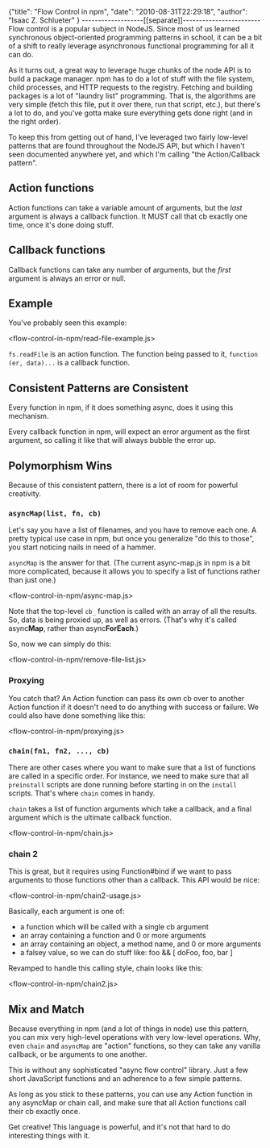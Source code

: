 {"title": "Flow Control in npm",
"date": "2010-08-31T22:29:18",
"author": "Isaac Z. Schlueter"
}
-------------------[[separate]]------------------------
Flow control is a popular subject in NodeJS.  Since most of us learned synchronous object-oriented programming patterns in school, it can be a bit of a shift to really leverage asynchronous functional programming for all it can do.

As it turns out, a great way to leverage huge chunks of the node API is to build a package manager.  npm has to do a lot of stuff with the file system, child processes, and HTTP requests to the registry.  Fetching and building packages is a lot of "laundry list" programming.  That is, the algorithms are very simple (fetch this file, put it over there, run that script, etc.), but there's a lot to do, and you've gotta make sure everything gets done right (and in the right order).

To keep this from getting out of hand, I've leveraged two fairly low-level patterns that are found throughout the NodeJS API, but which I haven't seen documented anywhere yet, and which I'm calling "the Action/Callback pattern".

## Action functions

Action functions can take a variable amount of arguments, but the *last* argument is always a callback function.  It MUST call that cb exactly one time, once it's done doing stuff.

## Callback functions

Callback functions can take any number of arguments, but the *first* argument is always an error or null.

## Example

You've probably seen this example:

<flow-control-in-npm/read-file-example.js>

`fs.readFile` is an action function.  The function being passed to it, `function (er, data)...` is a callback function.

## Consistent Patterns are Consistent

Every function in npm, if it does something async, does it using this mechanism.

Every callback function in npm, will expect an error argument as the first argument, so calling it like that will always bubble the error up.

## Polymorphism Wins

Because of this consistent pattern, there is a lot of room for powerful creativity.

### `asyncMap(list, fn, cb)`

Let's say you have a list of filenames, and you have to remove each one.  A pretty typical use case in npm, but once you generalize "do this to those", you start noticing nails in need of a hammer.

`asyncMap` is the answer for that.  (The current async-map.js in npm is a bit more complicated, because it allows you to specify a list of functions rather than just one.)

<flow-control-in-npm/async-map.js>

Note that the top-level `cb_` function is called with an array of all the results.  So, data is being proxied up, as well as errors.  (That's why it's called async**Map**, rather than async**ForEach**.)

So, now we can simply do this:

<flow-control-in-npm/remove-file-list.js>

### Proxying

You catch that?  An Action function can pass its own cb over to another Action function if it doesn't need to do anything with success or failure.  We could also have done something like this:

<flow-control-in-npm/proxying.js>

### `chain(fn1, fn2, ..., cb)`

There are other cases where you want to make sure that a list of functions are called in a specific order.  For instance, we need to make sure that all `preinstall` scripts are done running before starting in on the `install` scripts.  That's where `chain` comes in handy.

`chain` takes a list of function arguments which take a callback, and a final argument which is the ultimate callback function.

<flow-control-in-npm/chain.js>

### chain 2

This is great, but it requires using Function#bind if we want to pass arguments to those functions other than a callback.  This API would be nice:

<flow-control-in-npm/chain2-usage.js>

Basically, each argument is one of:

* a function which will be called with a single cb argument
* an array containing a function and 0 or more arguments
* an array containing an object, a method name, and 0 or more arguments
* a falsey value, so we can do stuff like:
     foo && [ doFoo, foo, bar ]

Revamped to handle this calling style, chain looks like this:

<flow-control-in-npm/chain2.js>

## Mix and Match

Because everything in npm (and a lot of things in node) use this pattern, you can mix very high-level operations with very low-level operations.  Why, even `chain` and `asyncMap` are "action" functions, so they can take any vanilla callback, or be arguments to one another.

This is without any sophisticated "async flow control" library.  Just a few short JavaScript functions and an adherence to a few simple patterns.

As long as you stick to these patterns, you can use any Action function in any asyncMap or chain call, and make sure that all Action functions call their cb exactly once.

Get creative!  This language is powerful, and it's not that hard to do interesting things with it.
